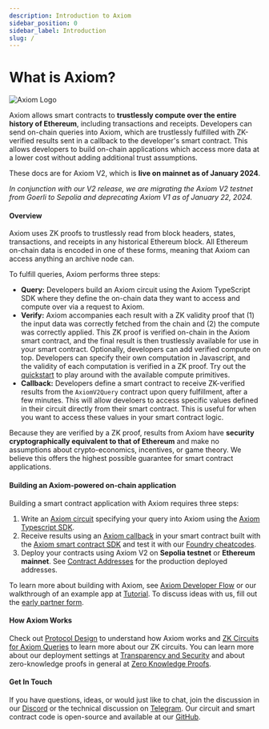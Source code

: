 ```yaml
---
description: Introduction to Axiom
sidebar_position: 0
sidebar_label: Introduction
slug: /
---
```


# What is Axiom?

![Axiom Logo](@site/static/img/axiom_horizontal.png)

Axiom allows smart contracts to **trustlessly compute over the entire history of Ethereum**, including transactions and receipts. Developers can send on-chain queries into Axiom, which are trustlessly fulfilled with ZK-verified results sent in a callback to the developer's smart contract. This allows developers to build on-chain applications which access more data at a lower cost without adding additional trust assumptions.

These docs are for Axiom V2, which is **live on mainnet as of January 2024**.

_In conjunction with our V2 release, we are migrating the Axiom V2 testnet from Goerli to Sepolia and deprecating Axiom V1 as of January 22, 2024._

#### Overview

Axiom uses ZK proofs to trustlessly read from block headers, states, transactions, and receipts in any historical Ethereum block. All Ethereum on-chain data is encoded in one of these forms, meaning that Axiom can access anything an archive node can.

To fulfill queries, Axiom performs three steps:

- **Query:** Developers build an Axiom circuit using the Axiom TypeScript SDK where they define the on-chain data they want to access and compute over via a request to Axiom.
- **Verify:** Axiom accompanies each result with a ZK validity proof that (1) the input data was correctly fetched from the chain and (2) the compute was correctly applied. This ZK proof is verified on-chain in the Axiom smart contract, and the final result is then trustlessly available for use in your smart contract. Optionally, developers can add verified compute on top. Developers can specify their own computation in Javascript, and the validity of each computation is verified in a ZK proof. Try out the [quickstart](/docs/introduction/quickstart.md) to play around with the available compute primitives.
- **Callback:** Developers define a smart contract to receive ZK-verified results from the `AxiomV2Query` contract upon query fulfillment, after a few minutes. This will allow develoers to access specific values defined in their circuit directly from their smart contract. This is useful for when you want to access these values in your smart contract logic.

Because they are verified by a ZK proof, results from Axiom have **security cryptographically equivalent to that of Ethereum** and make no assumptions about crypto-economics, incentives, or game theory. We believe this offers the highest possible guarantee for smart contract applications.

#### Building an Axiom-powered on-chain application

Building a smart contract application with Axiom requires three steps:

1. Write an [Axiom circuit](/docs/axiom-developer-flow/axiom-client-circuit) specifying your query into Axiom using the [Axiom Typescript SDK](/sdk/typescript-sdk/axiom-circuit).
2. Receive results using an [Axiom callback](/docs/axiom-developer-flow/smart-contract-integration) in your smart contract built with the [Axiom smart contract SDK](/sdk/smart-contract-sdk/axiom-sc-client) and test it with our [Foundry cheatcodes](/docs/axiom-developer-flow/foundry-tests).
3. Deploy your contracts using Axiom V2 on **Sepolia testnet** or **Ethereum mainnet**.  See [Contract Addresses](/docs/developer-resources/contract-addresses) for the production deployed addresses.

To learn more about building with Axiom, see [Axiom Developer Flow](/docs/axiom-developer-flow/app-architecture "mention") or our walkthrough of an example app at [Tutorial](/docs/tutorial/setting-up "mention"). To discuss ideas with us, fill out the [early partner form](https://airtable.com/shrdqI16f6EZBNkMA).

#### How Axiom Works

Check out [Protocol Design](/protocol/protocol-design/architecture-overview "mention") to understand how Axiom works and [ZK Circuits for Axiom Queries](/protocol/protocol-design/zk-circuits-for-axiom-queries.md "mention") to learn more about our ZK circuits. You can learn more about our deployment settings at [Transparency and Security](/docs/transparency-and-security/on-chain-zk-verifiers "mention") and about zero-knowledge proofs in general at [Zero Knowledge Proofs](/protocol/zero-knowledge-proofs/introduction-to-zk "mention").

#### Get In Touch

If you have questions, ideas, or would just like to chat, join the discussion in our [Discord](https://discord.gg/4nDgMUq7Ra) or the technical discussion on [Telegram](https://t.me/axiom_discuss). Our circuit and smart contract code is open-source and available at our [GitHub](https://github.com/axiom-crypto).
